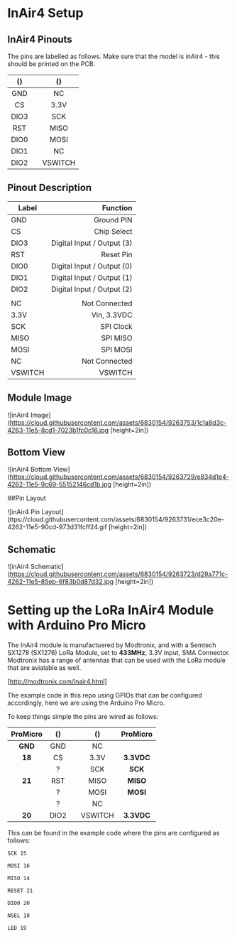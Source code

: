 # InAir4 Setup 

## InAir4 Pinouts

The pins are labelled as follows. Make sure that the model is inAir4 - this should be printed on the PCB.

|()||()|
|:------:|:------:|:------:|
|GND| |NC|
|CS| |3.3V|
|DIO3| |SCK|
|RST| |MISO|
|DIO0| |MOSI|
|DIO1||NC|
|DIO2||VSWITCH|


## Pinout Description
|Label|Function|
|--------|--------:|
| GND	 | Ground PIN |  
| CS	 | Chip Select |  	
| DIO3	 | Digital Input / Output (3) |		
| RST	 |	Reset Pin |	
| DIO0 	 | Digital Input / Output (0) |		
| DIO1 	 | Digital Input / Output (1) |		
| DIO2 	 | Digital Input / Output (2)		
|	  |  	|
| NC	 | Not Connected | 	
| 3.3V	 | Vin, 3.3VDC  |	
| SCK	 |	SPI Clock	|
| MISO	 |	SPI MISO	|
| MOSI 	 | SPI MOSI		|
| NC 	 |	Not Connected |	
| VSWITCH 	 |		VSWITCH |

## Module Image

![inAir4 Image](https://cloud.githubusercontent.com/assets/6830154/9263753/1c1a8d3c-4263-11e5-8cd1-7023b1fc0c16.jpg [height=2in])

## Bottom View

![inAir4 Bottom View](https://cloud.githubusercontent.com/assets/6830154/9263729/e834d1e4-4262-11e5-9c69-55152146cd1b.jpg [height=2in])

##Pin Layout

![inAir4 Pin Layout](ttps://cloud.githubusercontent.com/assets/6830154/9263731/ece3c20e-4262-11e5-90cd-973d31fcff24.gif [height=2in])

## Schematic 

![inAir4 Schematic](https://cloud.githubusercontent.com/assets/6830154/9263723/d29a771c-4262-11e5-85eb-6f83b0d87d32.jpg [height=2in])

# Setting up the LoRa InAir4 Module with Arduino Pro Micro

The InAir4 module is manufactuered by Modtronix, and with a Semtech SX1278 (SX1276) LoRa Module, set to __433MHz__, 3.3V input, SMA Connector. Modtronix has a range of antennas that can be used with the LoRa module that are avialable as well.

[http://modtronix.com/inair4.html]

The example code in this repo using GPIOs that can be configured accordingly, here we are using the Arduino Pro Micro.

To keep things simple the pins are wired as follows:

|ProMicro|()||()|ProMicro|
|:------:|:------:|:------:|:------:|:------:|
|**GND** |GND| |NC||
|**18**|CS| |3.3V|**3.3VDC**|
||?| |SCK|**SCK**|
|**21**|RST| |MISO|**MISO**|
||?| |MOSI|**MOSI**|
||?||NC||
|**20**|DIO2||VSWITCH|**3.3VDC**|


This can be found in the example code where the pins are configured as follows:

<code>SCK 	15</code> 

<code>MOSI	16 </code> 

<code>MISO	14</code>

<code>RESET 	21</code>

<code>DIO0 	20</code>

<code>NSEL    18</code>

<code>LED 	19	</code>


